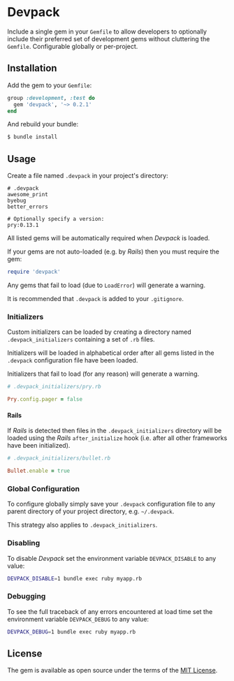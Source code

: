 # Devpack

Include a single gem in your `Gemfile` to allow developers to optionally include their preferred set of development gems without cluttering the `Gemfile`. Configurable globally or per-project.

## Installation

Add the gem to your `Gemfile`:

```ruby
group :development, :test do
  gem 'devpack', '~> 0.2.1'
end
```

And rebuild your bundle:

```bash
$ bundle install
```

## Usage

Create a file named `.devpack` in your project's directory:

```
# .devpack
awesome_print
byebug
better_errors

# Optionally specify a version:
pry:0.13.1
```

All listed gems will be automatically required when _Devpack_ is loaded.

If your gems are not auto-loaded (e.g. by _Rails_) then you must require the gem:
```ruby
require 'devpack'
```

Any gems that fail to load (due to `LoadError`) will generate a warning.

It is recommended that `.devpack` is added to your `.gitignore`.

### Initializers

Custom initializers can be loaded by creating a directory named `.devpack_initializers` containing a set of `.rb` files.

Initializers will be loaded in alphabetical order after all gems listed in the `.devpack` configuration file have been loaded.

Initializers that fail to load (for any reason) will generate a warning.

```ruby
# .devpack_initializers/pry.rb

Pry.config.pager = false
```

#### Rails

If _Rails_ is detected then files in the `.devpack_initializers` directory will be loaded using the _Rails_ `after_initialize` hook (i.e. after all other frameworks have been initialized).

```ruby
# .devpack_initializers/bullet.rb

Bullet.enable = true
```

### Global Configuration

To configure globally simply save your `.devpack` configuration file to any parent directory of your project directory, e.g. `~/.devpack`.

This strategy also applies to `.devpack_initializers`.

### Disabling

To disable _Devpack_ set the environment variable `DEVPACK_DISABLE` to any value:
```bash
DEVPACK_DISABLE=1 bundle exec ruby myapp.rb
```

### Debugging

To see the full traceback of any errors encountered at load time set the environment variable `DEVPACK_DEBUG` to any value:
```bash
DEVPACK_DEBUG=1 bundle exec ruby myapp.rb
```

## License

The gem is available as open source under the terms of the [MIT License](https://opensource.org/licenses/MIT).
